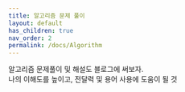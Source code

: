 ```yaml
---
title: 알고리즘 문제 풀이
layout: default
has_children: true
nav_order: 2
permalink: /docs/Algorithm
---
```


알고리즘 문제풀이 및 해설도 블로그에 써보자.   
나의 이해도를 높이고, 전달력 및 용어 사용에 도움이 될 것
